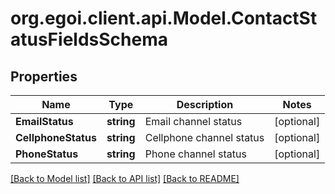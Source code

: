 # org.egoi.client.api.Model.ContactStatusFieldsSchema
## Properties

Name | Type | Description | Notes
------------ | ------------- | ------------- | -------------
**EmailStatus** | **string** | Email channel status | [optional] 
**CellphoneStatus** | **string** | Cellphone channel status | [optional] 
**PhoneStatus** | **string** | Phone channel status | [optional] 

[[Back to Model list]](../README.md#documentation-for-models) [[Back to API list]](../README.md#documentation-for-api-endpoints) [[Back to README]](../README.md)

